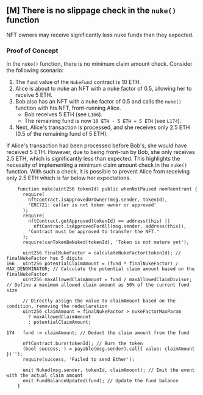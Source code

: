 ## [M] There is no slippage check in the `nuke()` function

NFT owners may receive significantly less nuke funds than they expected.

### Proof of Concept

In the `nuke()` function, there is no minimum claim amount check. Consider the following scenario:

1. The `fund` value of the `NukeFund` contract is 10 ETH.
2. Alice is about to nuke an NFT with a nuke factor of 0.5, allowing her to receive 5 ETH.
3. Bob also has an NFT with a nuke factor of 0.5 and calls the `nuke()` function with his NFT, front-running Alice.
    - Bob receives 5 ETH (see `L166`).
    - The remaining fund is now `10 ETH - 5 ETH = 5 ETH` (see `L174`).
4. Next, Alice's transaction is processed, and she receives only 2.5 ETH (0.5 of the remaining fund of 5 ETH).

If Alice's transaction had been processed before Bob's, she would have received 5 ETH. However, due to being front-run by Bob, she only receives 2.5 ETH, which is significantly less than expected. This highlights the necessity of implementing a minimum claim amount check in the `nuke()` function. With such a check, it is possible to prevent Alice from receiving only 2.5 ETH which is far below her expectations.

```solidity
    function nuke(uint256 tokenId) public whenNotPaused nonReentrant {
      require(
        nftContract.isApprovedOrOwner(msg.sender, tokenId),
        'ERC721: caller is not token owner or approved'
      );
      require(
        nftContract.getApproved(tokenId) == address(this) ||
          nftContract.isApprovedForAll(msg.sender, address(this)),
        'Contract must be approved to transfer the NFT.'
      );
      require(canTokenBeNuked(tokenId), 'Token is not mature yet');

      uint256 finalNukeFactor = calculateNukeFactor(tokenId); // finalNukeFactor has 5 digits
166   uint256 potentialClaimAmount = (fund * finalNukeFactor) / MAX_DENOMINATOR; // Calculate the potential claim amount based on the finalNukeFactor
      uint256 maxAllowedClaimAmount = fund / maxAllowedClaimDivisor; // Define a maximum allowed claim amount as 50% of the current fund size

      // Directly assign the value to claimAmount based on the condition, removing the redeclaration
      uint256 claimAmount = finalNukeFactor > nukeFactorMaxParam
        ? maxAllowedClaimAmount
        : potentialClaimAmount;

174   fund -= claimAmount; // Deduct the claim amount from the fund

      nftContract.burn(tokenId); // Burn the token
      (bool success, ) = payable(msg.sender).call{ value: claimAmount }('');
      require(success, 'Failed to send Ether');

      emit Nuked(msg.sender, tokenId, claimAmount); // Emit the event with the actual claim amount
      emit FundBalanceUpdated(fund); // Update the fund balance
    }
```



